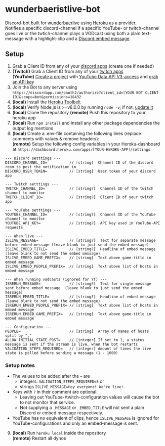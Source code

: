 # wunderbaeristlive-bot

Discord-bot built for [wunderbaerlive](https://www.twitch.tv/wunderbaerlive) using [Heroku](https://dashboard.heroku.com) as a provider.  
Notifies a specific discord-channel if a specific YouTube- or twitch-channel goes live or the twtich-channel plays a VODcast using both a plain text-message with a highlight-clip and a [Discord embed message](https://discordapp.com/developers/docs/resources/channel#embed-object).

## Setup

1. Grab a Client ID from any of your [discord apps](https://discordapp.com/developers/applications/me) (create one if needed)
2. **(Twitch)** Grab a Client ID from any of your [twitch apps](https://dev.twitch.tv/dashboard/apps)  
   **(YouTube)** [Create a project](https://console.developers.google.com/projectcreate) with [YouTube Data API V3-access](https://console.developers.google.com/apis/library/youtube.googleapis.com) and [grab an API key](https://console.developers.google.com/apis/credentials/key)
3. Join the Bot to any server using `https://discordapp.com/oauth2/authorize?client_id=[YOUR BOT CLIENT ID]&scope=bot&permissions=18432`
4. **(local)** Install the [Heroku Toolbelt](https://devcenter.heroku.com/articles/heroku-cli)
5. **(local)** Verify Node.js is >=v8.0.0 by running `node -v`; if not, [update it](https://nodejs.org/en/)
6. **(local)** Clone the repository
   **(remote)** Push this repository to your heroku app
7. **(local)** Run `npm install` and install any other package dependencies the output log mentions
8. **(local)** Create a .env-file containing the following lines (replace comments with values & remove headers):  
   **(remote)** Setup the following config variables in your Heroku-dashboard at `https://dashboard.heroku.com/apps/[YOUR-HEROKU-APP]/settings`:
```
--- Discord setttings ---
DISCORD_CHANNEL_ID=          // [string]  Channel ID of the discord room to post the notification in
DISCORD_USER_TOKEN=          // [string]  User token of your discord app

--- Twitch setttings ---
TWITCH_CHANNEL_ID=           // [string?]  Channel ID of the twitch channel to monitor
TWITCH_CLIENT_ID=            // [string?]  Client ID of your twitch app

--- YouTube setttings ---
YOUTUBE_CHANNEL_ID=          // [string?]  Channel ID of the YouTube channel to monitor
YOUTUBE_API_KEY=             // [string?]  API key used in YouTube-API requests

--- When live ---
ISLIVE_MESSAGE=              // [string?]  Text for separate message before embed message (leave blank to just send the embed message)
ISLIVE_EMBED_TITLE=          // [string?]  Headline of embed message (leave blank to not send the embed message)
ISLIVE_EMBED_GAME_PREFIX=    // [string]  Text above game-title in embed message
ISLIVE_EMBED_PEOPLE_PREFIX=  // [string]  Text above list of hosts in embed message

--- When running vodcasts (ignored for YT) ---
ISRERUN_MESSAGE=             // [string?]  Text for single message sent before embed message  (leave blank to just send the embed message)
ISRERUN_EMBED_TITLE=         // [string?]  Headline of embed message (leave blank to not send the embed message)
ISRERUN_EMBED_PEOPLE_PREFIX= // [string]  Text above list of hosts in embed message
ISRERUN_EMBED_GAME_PREFIX=   // [string]  Text above game-title in embed message

--- Configuration ---
PEOPLE=                      // [string]  Array of names of hosts split by ","
ALLOW_INITIAL_STATE_POST=    // [integer] If set to 1, a status message is sent if the stream is live, when the bot restarts
VALIDATION_STEPS_REQUIRED=   // [integer] Amount of times the live state is polled before sending a message (1 - 1000)
```
### Setup notes
* The values to be added after the `=` are
  * integers: `VALIDATION_STEPS_REQUIRED=5` or
  * strings `ISLIVE_MESSAGE=Hey everyone! We're live!`.
* Keys with `?` in their comment are optional.
  * Leaving out YouTube-/twitch-configuration values will cause the bot to not monitor that service. 
  * Not supplying a `_MESSAGE` or `_EMBED_TITLE` will not sent a plain Discord or embed message respectively. 
* YouTube has no equivalent of clips, hence `ISLIVE_MESSAGE` is ignored for YouTube-configurations and only an embed-message is sent.


9. **(local)** Run `heroku local` inside the repository  
   **(remote)** Restart all dynos
